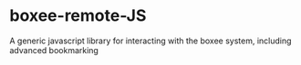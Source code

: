 boxee-remote-JS
===============

A generic javascript library for interacting with the boxee system, including advanced bookmarking